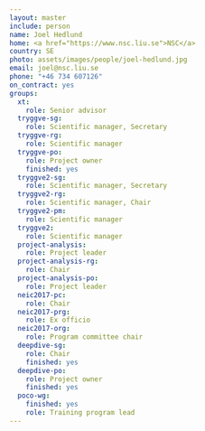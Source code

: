 ```yaml
---
layout: master
include: person
name: Joel Hedlund
home: <a href="https://www.nsc.liu.se">NSC</a>
country: SE
photo: assets/images/people/joel-hedlund.jpg
email: joel@nsc.liu.se
phone: "+46 734 607126"
on_contract: yes
groups:
  xt:
    role: Senior advisor
  tryggve-sg:
    role: Scientific manager, Secretary
  tryggve-rg:
    role: Scientific manager
  tryggve-po:
    role: Project owner
    finished: yes
  tryggve2-sg:
    role: Scientific manager, Secretary
  tryggve2-rg:
    role: Scientific manager, Chair
  tryggve2-pm:
    role: Scientific manager
  tryggve2:
    role: Scientific manager
  project-analysis:
    role: Project leader
  project-analysis-rg:
    role: Chair
  project-analysis-po:
    role: Project leader
  neic2017-pc:
    role: Chair
  neic2017-prg:
    role: Ex officio
  neic2017-org:
    role: Program committee chair
  deepdive-sg:
    role: Chair
    finished: yes
  deepdive-po:
    role: Project owner
    finished: yes
  poco-wg:
    finished: yes
    role: Training program lead
---
```

